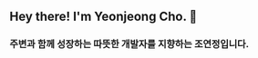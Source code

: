 ##  Hey there! I'm Yeonjeong Cho. 👋

### 주변과 함께 성장하는 따뜻한 개발자를 지향하는 조연정입니다.

<!--
**jo-love/jo-love** is a ✨ _special_ ✨ repository because its `README.md` (this file) appears on your GitHub profile.

Here are some ideas to get you started:

- 🔭 I’m currently working on ...
- 🌱 I’m currently learning ...
- 👯 I’m looking to collaborate on ...
- 🤔 I’m looking for help with ...
- 💬 Ask me about ...
- 📫 How to reach me: ...
- 😄 Pronouns: ...
- ⚡ Fun fact: ...
-->
